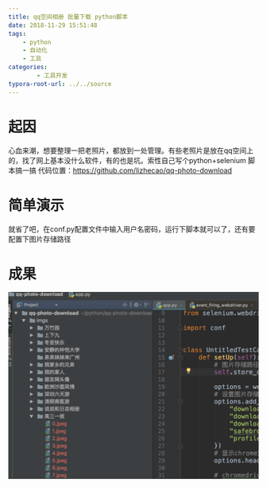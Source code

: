 ```yaml
---
title: qq空间相册 批量下载 python脚本
date: 2018-11-29 15:51:48
tags:
	- python
	- 自动化
	- 工具
categories:
        - 工具开发
typora-root-url: ../../source
---
```



# 起因
心血来潮，想要整理一把老照片，都放到一处管理。有些老照片是放在qq空间上的，找了网上基本没什么软件，有的也是坑。索性自己写个python+selenium 脚本搞一搞
代码位置：https://github.com/lizhecao/qq-photo-download

# 简单演示
就省了吧，在conf.py配置文件中输入用户名密码，运行下脚本就可以了，还有要配置下图片存储路径

# 成果
![image.png](/images/qq空间相册-批量下载-python脚本/qq图片下载成果截图.png)

